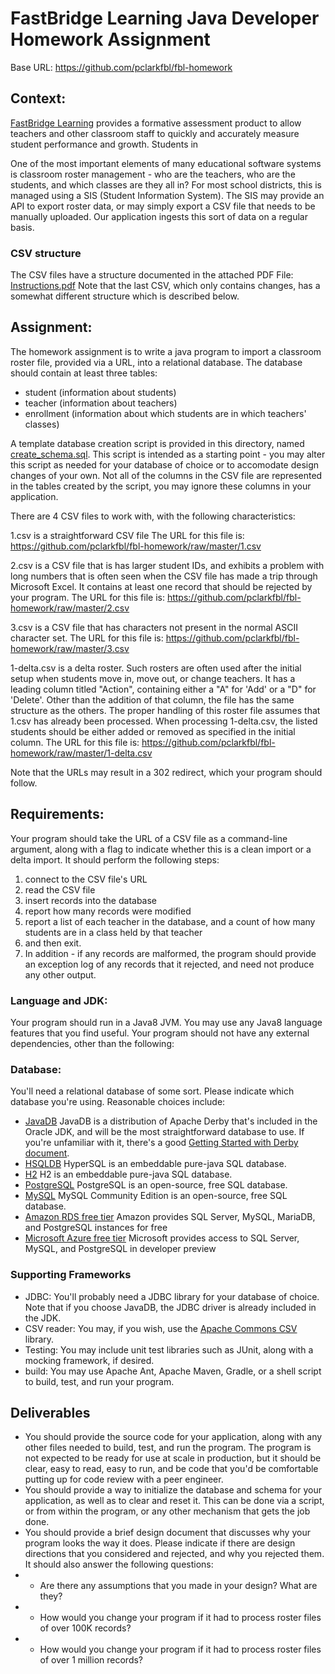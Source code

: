 # FastBridge Learning Java Developer Homework Assignment

Base URL: https://github.com/pclarkfbl/fbl-homework

## Context:
[FastBridge Learning](https://www.fastbridge.org) provides a formative assessment product to allow teachers and other classroom staff to quickly and accurately measure student performance and growth. Students in

One of the most important elements of many educational software systems is classroom roster management - who are the teachers, who are the students, and which classes are they all in? For most school districts, this is managed using a SIS (Student Information System). The SIS may provide an API to export roster data, or may simply export a CSV file that needs to be manually uploaded. Our application ingests this sort of data on a regular basis.

### CSV structure
The CSV files have a structure documented in the attached PDF File: [Instructions.pdf](/Instructions%20for%20Creating%20a%20SIF-Compliant%20Roster%20for%20FAST.pdf/)
Note that the last CSV, which only contains changes, has a somewhat different structure which is described below.

## Assignment:
The homework assignment is to write a java program to import a classroom roster file, provided via a URL, into a relational database. The database should contain at least three tables:

* student (information about students)
* teacher (information about teachers)
* enrollment (information about which students are in which teachers' classes)

A template database creation script is provided in this directory, named [create_schema.sql](/create_schema.sql). This script is intended as a starting point - you may alter this script as needed for your database of choice or to accomodate design changes of your own. Not all of the columns in the CSV file are represented in the tables created by the script, you may ignore these columns in your application.

There are 4 CSV files to work with, with the following characteristics:

1.csv is a straightforward CSV file
The URL for this file is:
https://github.com/pclarkfbl/fbl-homework/raw/master/1.csv

2.csv is a CSV file that is has larger student IDs, and exhibits a problem with long numbers that is often seen when the CSV file has made a trip through Microsoft Excel. It contains at least one record that should be rejected by your program.
The URL for this file is:
https://github.com/pclarkfbl/fbl-homework/raw/master/2.csv

3.csv is a CSV file that has characters not present in the normal ASCII character set.
The URL for this file is:
https://github.com/pclarkfbl/fbl-homework/raw/master/3.csv

1-delta.csv is a delta roster. Such rosters are often used after the initial setup when students move in, move out, or change teachers. It has a leading column titled "Action", containing either a "A" for 'Add' or a "D" for 'Delete'. Other than the addition of that column, the file has the same structure as the others. The proper handling of this roster file assumes that 1.csv has already been processed. When processing 1-delta.csv, the listed students should be either added or removed as specified in the initial column.
The URL for this file is:
https://github.com/pclarkfbl/fbl-homework/raw/master/1-delta.csv

Note that the URLs may result in a 302 redirect, which your program should follow.

## Requirements:
Your program should take the URL of a CSV file as a command-line argument, along with a flag to indicate whether this is a clean import or a delta import. It should perform the following steps:
1. connect to the CSV file's URL
1. read the CSV file
1. insert records into the database
1. report how many records were modified
1. report a list of each teacher in the database, and a count of how many students are in a class held by that teacher
1. and then exit.
1. In addition - if any records are malformed, the program should provide an exception log of any records that it rejected, and need not produce any other output.

### Language and JDK:
Your program should run in a Java8 JVM. You may use any Java8 language features that you find useful. Your program should not have any external dependencies, other than the following:

### Database:
You'll need a relational database of some sort. Please indicate which database you're using. Reasonable choices include:

* [JavaDB](http://www.oracle.com/technetwork/java/javadb/overview/index.html) JavaDB is a distribution of Apache Derby that's included in the Oracle JDK, and will be the most straightforward database to use. If you're unfamiliar with it, there's a good [Getting Started with Derby document](http://db.apache.org/derby/manuals/index.html#docs_10.11).
* [HSQLDB](http://hsqldb.org) HyperSQL is an embeddable pure-java SQL database.
* [H2](http://www.h2database.com/) H2 is an embeddable pure-java SQL database.
* [PostgreSQL](https://www.postgresql.org) PostgreSQL is an open-source, free SQL database.
* [MySQL](https://dev.mysql.com) MySQL Community Edition is an open-source, free SQL database.
* [Amazon RDS free tier](https://aws.amazon.com/rds/faqs/#free-tier) Amazon provides SQL Server, MySQL, MariaDB, and PostgreSQL instances for free
* [Microsoft Azure free tier](https://azure.microsoft.com/en-us/services/mysql/) Microsoft provides access to SQL Server, MySQL, and PostgreSQL in developer preview

### Supporting Frameworks
* JDBC: You'll probably need a JDBC library for your database of choice. Note that if you choose JavaDB, the JDBC driver is already included in the JDK.
* CSV reader: You may, if you wish, use the [Apache Commons CSV](http://commons.apache.org/proper/commons-csv/) library.
* Testing: You may include unit test libraries such as JUnit, along with a mocking framework, if desired.
* build: You may use Apache Ant, Apache Maven, Gradle, or a shell script to build, test, and run your program.

## Deliverables
* You should provide the source code for your application, along with any other files needed to build, test, and run the program. The program is not expected to be ready for use at scale in production, but it should be clear, easy to read, easy to run, and be code that you'd be comfortable putting up for code review with a peer engineer.
* You should provide a way to initialize the database and schema for your application, as well as to clear and reset it. This  can be done via a script, or from within the program, or any other mechanism that gets the job done.
* You should provide a brief design document that discusses why your program looks the way it does. Please indicate if there are design directions that you considered and rejected, and why you rejected them. It should also answer the following questions:
* * Are there any assumptions that you made in your design? What are they?
* * How would you change your program if it had to process roster files of over 100K records?
* * How would you change your program if it had to process roster files of over 1 million records?


